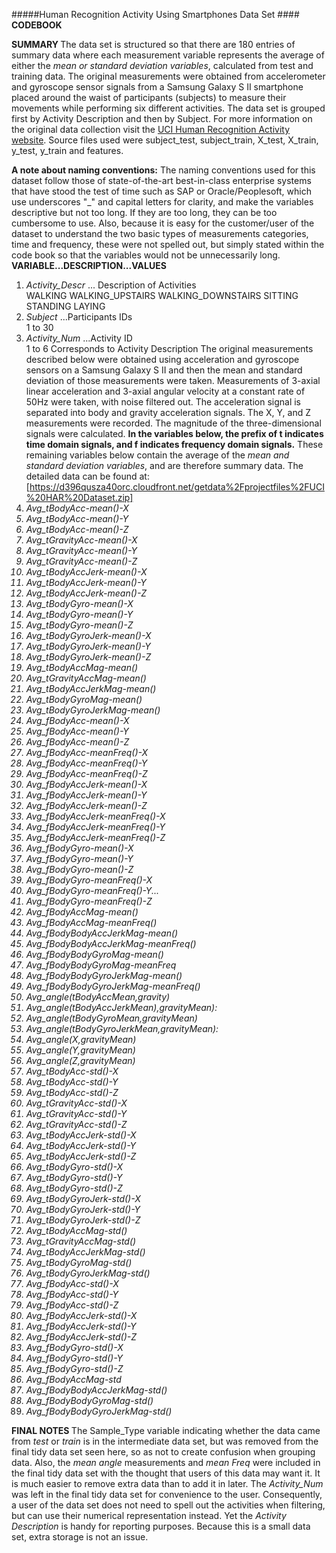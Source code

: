 #####Human Recognition Activity Using Smartphones Data Set
####<b> CODEBOOK </b>


<b> SUMMARY </b>
The data set is structured so that there are 180 entries of summary data where each measurement variable represents the average of either the <i> mean or standard deviation variables</i>, calculated from test and training data. The original measurements were obtained from accelerometer and gyroscope sensor signals from a Samsung Galaxy S II smartphone placed around the waist of participants (subjects) to measure their movements while performing six different activities. The data set is grouped first by Activity Description and then by Subject. For more information on the original data collection visit the [UCI Human Recognition Activity website](http://archive.ics.uci.edu/ml/datasets/Human+Activity+Recognition+Using+Smartphones). Source files used were subject_test, subject_train, X_test, X_train, y_test, y_train and features.

<b>A note about naming conventions:</b> The naming conventions used for this dataset follow those of state-of-the-art best-in-class enterprise systems that have stood the test of time such as SAP or Oracle/Peoplesoft, which use underscores "_" and capital letters for clarity, and make the variables descriptive but not too long. If they are too long, they can be too cumbersome to use. Also, because it is easy for the customer/user of the dataset to understand the two basic types of measurements categories, time and frequency, these were not spelled out, but simply stated within the code book so that the variables would not be unnecessarily long.
<br><b> VARIABLE...DESCRIPTION...VALUES </b>


1. <i> Activity_Descr </i>... Description of Activities         
               WALKING
		       WALKING_UPSTAIRS
               WALKING_DOWNSTAIRS
               SITTING
               STANDING
               LAYING
2.  <i> Subject </i>...Participants IDs		
               1 to 30
3.  <i> Activity_Num </i> ...Activity ID			
               1 to 6
			   Corresponds to 
               Activity Description
The original measurements described below were obtained using acceleration and gyroscope sensors on a Samsung Galaxy S II and then the mean and standard deviation of those measurements were taken. Measurements of 3-axial linear acceleration and 3-axial angular velocity at a constant rate of 50Hz were taken, with noise filtered out. The acceleration signal is separated into body and gravity acceleration signals. The X, Y, and Z measurements were recorded. The magnitude of the three-dimensional signals were calculated. <b> In the variables below, the prefix of t indicates time domain signals, and f indicates frequency domain signals.</b> These remaining variables below contain the average of the <i> mean and standard deviation variables</i>, and are therefore summary data.  The detailed data can be found at: [https://d396qusza40orc.cloudfront.net/getdata%2Fprojectfiles%2FUCI%20HAR%20Dataset.zip]
4. <i> Avg_tBodyAcc-mean()-X
5.  Avg_tBodyAcc-mean()-Y                   
6.  Avg_tBodyAcc-mean()-Z                   
7.  Avg_tGravityAcc-mean()-X                
8.  Avg_tGravityAcc-mean()-Y                
9.  Avg_tGravityAcc-mean()-Z                
10. Avg_tBodyAccJerk-mean()-X
11. Avg_tBodyAccJerk-mean()-Y            
12. Avg_tBodyAccJerk-mean()-Z               
13. Avg_tBodyGyro-mean()-X                  
14. Avg_tBodyGyro-mean()-Y                  
15. Avg_tBodyGyro-mean()-Z                  
16. Avg_tBodyGyroJerk-mean()-X              
17. Avg_tBodyGyroJerk-mean()-Y              
18. Avg_tBodyGyroJerk-mean()-Z              
19. Avg_tBodyAccMag-mean()                  
20. Avg_tGravityAccMag-mean()               
21. Avg_tBodyAccJerkMag-mean()              
22. Avg_tBodyGyroMag-mean()                 
23. Avg_tBodyGyroJerkMag-mean()             
24. Avg_fBodyAcc-mean()-X                   
25. Avg_fBodyAcc-mean()-Y                   
26. Avg_fBodyAcc-mean()-Z                   
27. Avg_fBodyAcc-meanFreq()-X               
28. Avg_fBodyAcc-meanFreq()-Y               
29. Avg_fBodyAcc-meanFreq()-Z               
30. Avg_fBodyAccJerk-mean()-X               
31. Avg_fBodyAccJerk-mean()-Y               
32. Avg_fBodyAccJerk-mean()-Z               
33. Avg_fBodyAccJerk-meanFreq()-X           
34. Avg_fBodyAccJerk-meanFreq()-Y           
35. Avg_fBodyAccJerk-meanFreq()-Z           
36. Avg_fBodyGyro-mean()-X                  
37. Avg_fBodyGyro-mean()-Y                  
38. Avg_fBodyGyro-mean()-Z                  
39. Avg_fBodyGyro-meanFreq()-X              
40. Avg_fBodyGyro-meanFreq()-Y...
41. Avg_fBodyGyro-meanFreq()-Z              
42. Avg_fBodyAccMag-mean()                  
43. Avg_fBodyAccMag-meanFreq()              
44. Avg_fBodyBodyAccJerkMag-mean()          
45. Avg_fBodyBodyAccJerkMag-meanFreq()      
46. Avg_fBodyBodyGyroMag-mean()             
47. Avg_fBodyBodyGyroMag-meanFreq
48. Avg_fBodyBodyGyroJerkMag-mean()         
49. Avg_fBodyBodyGyroJerkMag-meanFreq()
50. Avg_angle(tBodyAccMean,gravity)         
51. Avg_angle(tBodyAccJerkMean),gravityMean): 
52. Avg_angle(tBodyGyroMean,gravityMean)    
53. Avg_angle(tBodyGyroJerkMean,gravityMean): 
54. Avg_angle(X,gravityMean)                
55. Avg_angle(Y,gravityMean)                
56. Avg_angle(Z,gravityMean)                
57. Avg_tBodyAcc-std()-X                    
58. Avg_tBodyAcc-std()-Y                    
59. Avg_tBodyAcc-std()-Z                    
60. Avg_tGravityAcc-std()-X                 
61. Avg_tGravityAcc-std()-Y                 
62. Avg_tGravityAcc-std()-Z                 
63. Avg_tBodyAccJerk-std()-X                
64. Avg_tBodyAccJerk-std()-Y                
65. Avg_tBodyAccJerk-std()-Z                
66. Avg_tBodyGyro-std()-X                   
67. Avg_tBodyGyro-std()-Y                   
68. Avg_tBodyGyro-std()-Z                   
69. Avg_tBodyGyroJerk-std()-X               
70. Avg_tBodyGyroJerk-std()-Y               
71. Avg_tBodyGyroJerk-std()-Z               
72. Avg_tBodyAccMag-std()                   
73. Avg_tGravityAccMag-std()                
74. Avg_tBodyAccJerkMag-std()               
75. Avg_tBodyGyroMag-std()                  
76. Avg_tBodyGyroJerkMag-std()              
77. Avg_fBodyAcc-std()-X                   
78. Avg_fBodyAcc-std()-Y                    
79. Avg_fBodyAcc-std()-Z                    
80. Avg_fBodyAccJerk-std()-X                
81. Avg_fBodyAccJerk-std()-Y                
82. Avg_fBodyAccJerk-std()-Z                
83. Avg_fBodyGyro-std()-X                   
84. Avg_fBodyGyro-std()-Y                   
85. Avg_fBodyGyro-std()-Z                   
86. Avg_fBodyAccMag-std
87. Avg_fBodyBodyAccJerkMag-std()          
88. Avg_fBodyBodyGyroMag-std()              
89. Avg_fBodyBodyGyroJerkMag-std()     </i>

<b> FINAL NOTES </b> 
The Sample_Type variable indicating whether the data came from <i>test</i> or <i>train</i> is in the intermediate data set, but was removed from the final tidy data set seen here, so as not to create confusion when grouping data. Also, the <i> mean angle </i>measurements and <i>mean Freq </i>were included in the final tidy data set with the thought that users of this data may want it. It is much easier to remove extra data than to add it in later. The <i>Activity_Num </i>was left in the final tidy data set for convenience to the user. Consequently, a user of the data set does not need to spell out the activities when filtering, but can use their numerical representation instead. Yet the <i>Activity Description </i>is handy for reporting purposes. Because this is a small data set, extra storage is not an issue.

